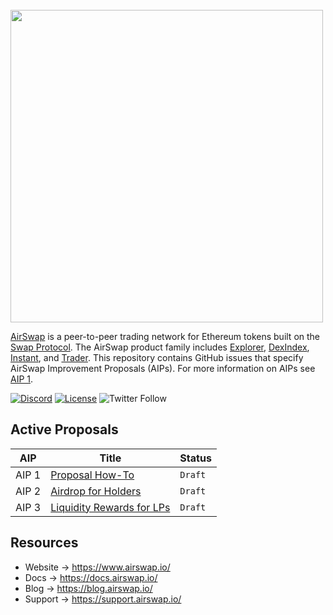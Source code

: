<br />
<img src="https://www.airswap.io/airswap-blue-transparent.png" width="500"/>
<br />

[AirSwap](https://www.airswap.io/) is a peer-to-peer trading network for Ethereum tokens built on the [Swap Protocol](https://www.airswap.io/whitepaper.htm). The AirSwap product family includes [Explorer](https://explorer.airswap.io/), [DexIndex](https://dexindex.io/), [Instant](https://instant.airswap.io/), and [Trader](https://trader.airswap.io/). This repository contains GitHub issues that specify AirSwap Improvement Proposals (AIPs). For more information on AIPs see [AIP 1](https://github.com/airswap/AIPs/issues/1).

[![Discord](https://img.shields.io/discord/590643190281928738.svg)](https://chat.airswap.io)
[![License](https://img.shields.io/badge/License-CC0-blue.svg)](https://creativecommons.org/publicdomain/zero/1.0/)
![Twitter Follow](https://img.shields.io/twitter/follow/airswap?style=social)

## Active Proposals

| AIP   | Title                                                                 | Status  |
| ----- | --------------------------------------------------------------------- | ------- |
| AIP 1 | [Proposal How-To](https://github.com/airswap/AIPs/issues/1)           | `Draft` |
| AIP 2 | [Airdrop for Holders](https://github.com/airswap/AIPs/issues/2)       | `Draft` |
| AIP 3 | [Liquidity Rewards for LPs](https://github.com/airswap/AIPs/issues/3) | `Draft` |

## Resources

- Website → https://www.airswap.io/
- Docs → https://docs.airswap.io/
- Blog → https://blog.airswap.io/
- Support → https://support.airswap.io/
